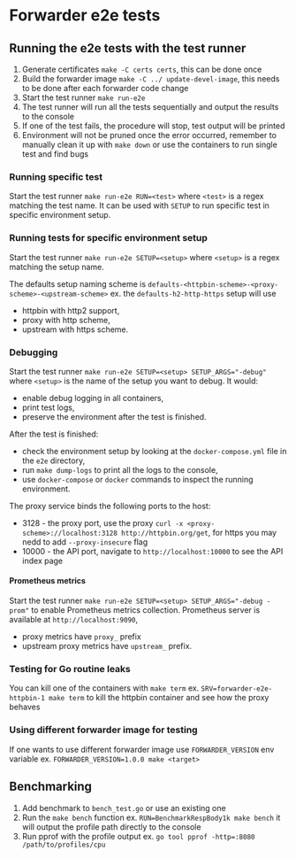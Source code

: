 # Forwarder e2e tests

## Running the e2e tests with the test runner

1. Generate certificates `make -C certs certs`, this can be done once
1. Build the forwarder image `make -C ../ update-devel-image`, this needs to be done after each forwarder code change
1. Start the test runner `make run-e2e`
1. The test runner will run all the tests sequentially and output the results to the console
1. If one of the test fails, the procedure will stop, test output will be printed
1. Environment will not be pruned once the error occurred, remember to manually clean it up with `make down` or use the containers to run single test and find bugs 

### Running specific test

Start the test runner `make run-e2e RUN=<test>` where `<test>` is a regex matching the test name.
It can be used with `SETUP` to run specific test in specific environment setup.

### Running tests for specific environment setup

Start the test runner `make run-e2e SETUP=<setup>` where `<setup>` is a regex matching the setup name.

The defaults setup naming scheme is `defaults-<httpbin-scheme>-<proxy-scheme>-<upstream-scheme>` ex. the `defaults-h2-http-https` setup will use 
* httpbin with http2 support, 
* proxy with http scheme,
* upstream with https scheme.

### Debugging

Start the test runner `make run-e2e SETUP=<setup> SETUP_ARGS="-debug"` where `<setup>` is the name of the setup you want to debug.
It would:
* enable debug logging in all containers,
* print test logs,
* preserve the environment after the test is finished.

After the test is finished:
* check the environment setup by looking at the `docker-compose.yml` file in the `e2e` directory,
* run `make dump-logs` to print all the logs to the console,
* use `docker-compose` or `docker` commands to inspect the running environment. 

The proxy service binds the following ports to the host:
- 3128 - the proxy port, use the proxy `curl -x <proxy-scheme>://localhost:3128 http://httpbin.org/get`, for https you may nedd to add `--proxy-insecure` flag
- 10000 - the API port, navigate to `http://localhost:10000` to see the API index page

#### Prometheus metrics

Start the test runner `make run-e2e SETUP=<setup> SETUP_ARGS="-debug -prom"` to enable Prometheus metrics collection.
Prometheus server is available at `http://localhost:9090`,
* proxy metrics have `proxy_` prefix
* upstream proxy metrics have `upstream_` prefix.

### Testing for Go routine leaks

You can kill one of the containers with `make term` ex. `SRV=forwarder-e2e-httpbin-1 make term` to kill the httpbin container and see how the proxy behaves

### Using different forwarder image for testing

If one wants to use different forwarder image use `FORWARDER_VERSION` env variable ex. `FORWARDER_VERSION=1.0.0 make <target>`

## Benchmarking

1. Add benchmark to `bench_test.go` or use an existing one
1. Run the `make bench` function ex. `RUN=BenchmarkRespBody1k make bench` it will output the profile path directly to the console
1. Run pprof with the profile output ex. `go tool pprof -http=:8080 /path/to/profiles/cpu`  
